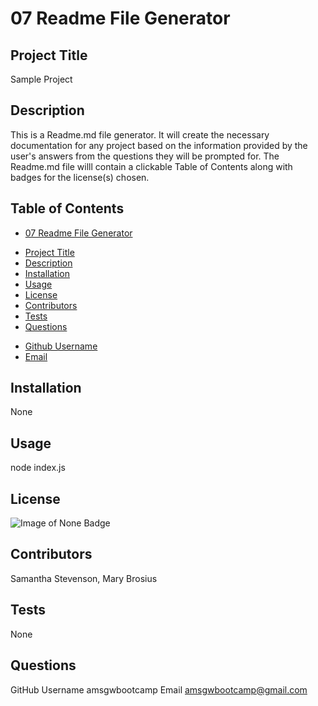 # 07 Readme File Generator

## Project Title

Sample Project

## Description

This is a Readme.md file generator.  It will create the necessary documentation for any project based on the information provided by the user's answers from the questions they will be prompted for.  The Readme.md file willl contain a clickable Table of Contents along with badges for the license(s) chosen.  

## Table of Contents

- [07 Readme File Generator](#07%20Readme%20File%20Generator)
* [Project Title](##Project%20Title)
* [Description](##Description)
* [Installation](##Installation)
* [Usage](##Usage)
* [License](##License)
* [Contributors](##Contributors)
* [Tests](##Tests)
* [Questions](##Questions)
+ [Github Username](Github%20Username)
+ [Email](Email)

## Installation

None

## Usage

node index.js

## License

![Image of None Badge](https://img.shields.io/static/v1?label=license&message=No%20license%20chosen&color=green)



## Contributors

Samantha Stevenson, Mary Brosius

## Tests

None

## Questions

GitHub Username amsgwbootcamp
Email amsgwbootcamp@gmail.com